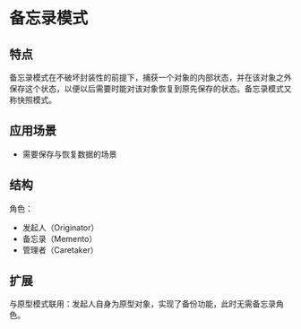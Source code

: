 # 备忘录模式
## 特点
备忘录模式在不破坏封装性的前提下，捕获一个对象的内部状态，并在该对象之外保存这个状态，以便以后需要时能对该对象恢复到原先保存的状态。备忘录模式又称快照模式。

## 应用场景
- 需要保存与恢复数据的场景

## 结构
角色：
- 发起人（Originator）
- 备忘录（Memento）
- 管理者（Caretaker）

## 扩展
与原型模式联用：发起人自身为原型对象，实现了备份功能，此时无需备忘录角色。

